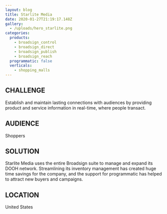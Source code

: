 ```yaml
---
layout: blog
title: Starlite Media
date: 2020-01-27T21:19:17.148Z
gallery:
  - /uploads/hero_starlite.png
categories:
  products:
    - broadsign_control
    - broadsign_direct
    - broadsign_publish
    - broadsign_reach
  programmatic: false
  verticals:
    - shopping_malls
---
```


## CHALLENGE

Establish and maintain lasting connections with audiences by providing product and service information in real-time, where people transact.

## AUDIENCE

Shoppers

## SOLUTION

Starlite Media uses the entire Broadsign suite to manage and expand its DOOH network. Streamlining its inventory management has created huge time savings for the company, and the support for programmatic has helped to attract new buyers and campaigns.

## LOCATION

United States
